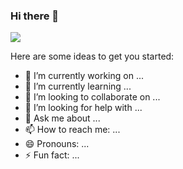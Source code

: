 ### Hi there 👋





<img align="center" src="https://github-readme-stats.vercel.app/api/<CARD_TYPE>/?username=hillarioh&show_icons=true&theme=radical" />

Here are some ideas to get you started:

- 🔭 I’m currently working on ...
- 🌱 I’m currently learning ...
- 👯 I’m looking to collaborate on ...
- 🤔 I’m looking for help with ...
- 💬 Ask me about ...
- 📫 How to reach me: ...
- 😄 Pronouns: ...
- ⚡ Fun fact: ...
